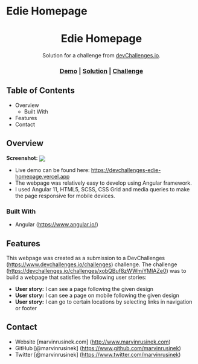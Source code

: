 # Edie Homepage

<h1 align="center">Edie Homepage</h1>

<div align="center">
   Solution for a challenge from <a href="http://devchallenges.io">devChallenges.io</a>.
</div>

<div align="center">
  <h3>
    <a href="https://devchallenges-edie-homepage.vercel.app">Demo</a>
    <span> | </span>
    <a href="https://www.github.com/marvinrusinek/devchallenges-edie-homepage">Solution</a>
    <span> | </span>
    <a href="https://devchallenges.io/challenges/xobQBuf8zWWmiYMIAZe0">Challenge</a>
  </h3>
</div>

## Table of Contents

- Overview
  - Built With
- Features
- Contact

<!-- OVERVIEW -->

## Overview

<b>Screenshot:</b> 
<img src="http://www.marvinrusinek.com/portfolio-projects/devchallenges-edie-homepage.png" align="center">

- Live demo can be found here: https://devchallenges-edie-homepage.vercel.app
- The webpage was relatively easy to develop using Angular framework.
- I used Angular 11, HTML5, SCSS, CSS Grid and media queries to make the page responsive for mobile devices.

### Built With
- Angular (https://www.angular.io/)

## Features
This webpage was created as a submission to a DevChallenges (https://www.devchallenges.io/challenges) challenge. The challenge (https://devchallenges.io/challenges/xobQBuf8zWWmiYMIAZe0) was to build a webpage that satisfies the following user stories:

- <b>User story:</b> I can see a page following the given design
- <b>User story:</b> I can see a page on mobile following the given design
- <b>User story:</b> I can go to certain locations by selecting links in navigation or footer

## Contact
- Website [marvinrusinek.com] (http://www.marvinrusinek.com)
- GitHub [@marvinrusinek] (https://www.github.com/marvinrusinek)
- Twitter [@marvinrusinek] (https://www.twitter.com/marvinrusinek)
